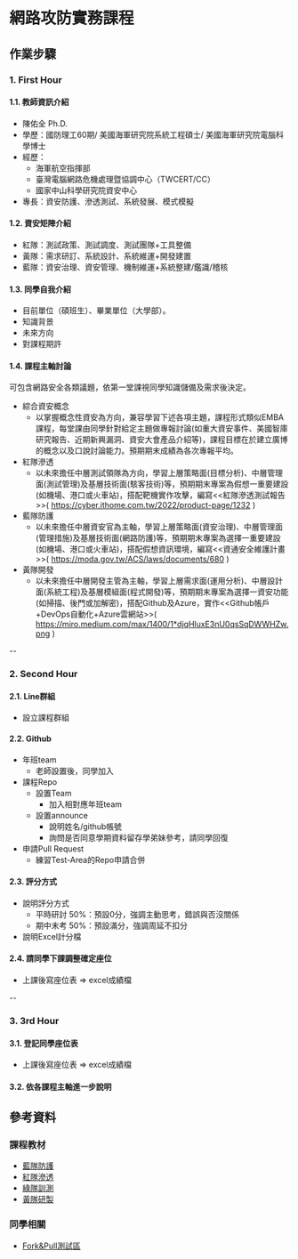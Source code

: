 # 網路攻防實務課程

## 作業步驟

### 1. First Hour

#### 1.1. 教師資訊介紹
* 陳佑全 Ph.D. 
* 學歷：國防理工60期/ 美國海軍研究院系統工程碩士/ 美國海軍研究院電腦科學博士 
* 經歷：
  * 海軍航空指揮部
  * 臺灣電腦網路危機處理暨協調中心（TWCERT/CC）
  * 國家中山科學研究院資安中心
* 專長：資安防護、滲透測試、系統發展、模式模擬

#### 1.2. 資安矩陣介紹

* 紅隊：測試政策、測試調度、測試團隊+工具整備
* 黃隊：需求研訂、系統設計、系統維運+開發建置
* 藍隊：資安治理、資安管理、機制維運+系統整建/鑑識/稽核

#### 1.3. 同學自我介紹
* 目前單位（碩班生）、畢業單位（大學部）。
* 知識背景
* 未來方向
* 對課程期許

#### 1.4. 課程主軸討論

可包含網路安全各類議題，依第一堂課視同學知識儲備及需求後決定。
* 綜合資安概念
  * 以掌握概念性資安為方向，兼容學習下述各項主題，課程形式類似EMBA課程，每堂課由同學針對給定主題做專報討論(如重大資安事件、美國智庫研究報告、近期新興漏洞、資安大會產品介紹等)，課程目標在於建立廣博的概念以及口說討論能力。預期期末成績為各次專報平均。
* 紅隊滲透
  * 以未來擔任中層測試領隊為方向，學習上層策略面(目標分析)、中層管理面(測試管理)及基層技術面(駭客技術)等，預期期末專案為假想一重要建設(如機場、港口或火車站)，搭配靶機實作攻擊，編寫<<紅隊滲透測試報告>>( https://cyber.ithome.com.tw/2022/product-page/1232 )
* 藍隊防護
  * 以未來擔任中層資安官為主軸，學習上層策略面(資安治理)、中層管理面(管理措施)及基層技術面(網路防護)等，預期期末專案為選擇一重要建設(如機場、港口或火車站)，搭配假想資訊環境，編寫<<資通安全維護計畫>>( https://moda.gov.tw/ACS/laws/documents/680 )
* 黃隊開發
  * 以未來擔任中層開發主管為主軸，學習上層需求面(運用分析)、中層設計面(系統工程)及基層模組面(程式開發)等，預期期末專案為選擇一資安功能(如掃描、後門或加解密)，搭配Github及Azure，實作<<Github帳戶+DevOps自動化+Azure雲網站>>( https://miro.medium.com/max/1400/1*djqHluxE3nU0qsSqDWWHZw.png )


--


### 2. Second Hour

#### 2.1. Line群組

  * 設立課程群組

#### 2.2. Github
  * 年班team
    - 老師設置後，同學加入      
  * 課程Repo
    - 設置Team
      * 加入相對應年班team
    - 設置announce
      * 說明姓名/github帳號
      * 詢問是否同意學期資料留存學弟妹參考，請同學回復 
  * 申請Pull Request
    - 練習Test-Area的Repo申請合併

#### 2.3. 評分方式

  * 說明評分方式 
    * 平時研討 50%：預設0分，強調主動思考，錯誤與否沒關係
    * 期中末考 50%：預設滿分，強調周延不扣分
  * 說明Excel計分檔 

#### 2.4. 請同學下課調整確定座位

* 上課後寫座位表 => excel成績檔


--


### 3. 3rd Hour

#### 3.1. 登記同學座位表

* 上課後寫座位表 => excel成績檔

#### 3.2. 依各課程主軸進一步說明 



## 參考資料

### 課程教材
* [藍隊防護](https://github.com/TwMoonBear-Arsenal/lec-ccit-blue-team)
* [紅隊滲透](https://github.com/TwMoonBear-Arsenal/lec-ccit-red-team) 
* [綠隊訓測](https://github.com/TwMoonBear-Arsenal/lec-ccit-green-team)
* [黃隊研製](https://github.com/TwMoonBear-Arsenal/lec-ccit-yellow-team)

### 同學相關
* [Fork&Pull測試區](https://github.com/TwMoonBear-Arsenal/test-area)

